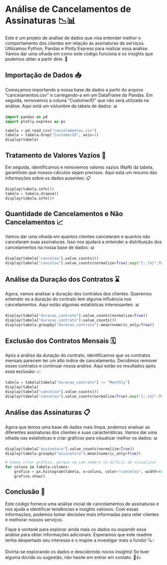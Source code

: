 # Análise de Cancelamentos de Assinaturas 📉📊

Este é um projeto de análise de dados que visa entender melhor o comportamento dos clientes em relação às assinaturas de serviços. Utilizamos Python, Pandas e Plotly Express para realizar essa análise. Vamos dar uma olhada em como este código funciona e os insights que podemos obter a partir dele. 👀

## Importação de Dados 📥

Começamos importando a nossa base de dados a partir do arquivo "cancelamentos.csv" e carregando-a em um DataFrame do Pandas. Em seguida, removemos a coluna "CustomerID" que não será utilizada na análise. Aqui está um vislumbre da tabela de dados: 📊

```python
import pandas as pd
import plotly.express as px

tabela = pd.read_csv("cancelamentos.csv")
tabela = tabela.drop("CustomerID", axis=1)
display(tabela)
```

## Tratamento de Valores Vazios 🚿

Em seguida, identificamos e removemos valores vazios (NaN) da tabela, garantindo que nossos cálculos sejam precisos. Aqui está um resumo das informações sobre os dados ausentes: 📋

```python
display(tabela.info())
tabela = tabela.dropna()
display(tabela.info())
```

## Quantidade de Cancelamentos e Não Cancelamentos 📈

Vamos dar uma olhada em quantos clientes cancelaram e quantos não cancelaram suas assinaturas. Isso nos ajudará a entender a distribuição dos cancelamentos na nossa base de dados: 📊

```python
display(tabela["cancelou"].value_counts())
display(tabela["cancelou"].value_counts(normalize=True).map("{:.1%}".format))
```

## Análise da Duração dos Contratos ⌛

Agora, vamos analisar a duração dos contratos dos clientes. Queremos entender se a duração do contrato tem alguma influência nos cancelamentos. Aqui estão algumas estatísticas interessantes: 📊

```python
display(tabela["duracao_contrato"].value_counts(normalize=True))
display(tabela["duracao_contrato"].value_counts())
display(tabela.groupby("duracao_contrato").mean(numeric_only=True))
```

## Exclusão dos Contratos Mensais 🗓️

Após a análise da duração do contrato, identificamos que os contratos mensais parecem ter um alto índice de cancelamento. Decidimos remover esses contratos e continuar nossa análise. Aqui estão os resultados após essa exclusão: 📈

```python
tabela = tabela[tabela["duracao_contrato"] != "Monthly"]
display(tabela)
display(tabela["cancelou"].value_counts())
display(tabela["cancelou"].value_counts(normalize=True).map("{:.1%}".format))
```

## Análise das Assinaturas 📋

Agora que temos uma base de dados mais limpa, podemos analisar as diferentes assinaturas dos clientes e suas características. Vamos dar uma olhada nas estatísticas e criar gráficos para visualizar melhor os dados: 📊

```python
display(tabela["assinatura"].value_counts(normalize=True))
display(tabela.groupby("assinatura").mean(numeric_only=True))

# Vamos criar gráfico, porque só com número tá difícil de visualizar
for coluna in tabela.columns:
    grafico = px.histogram(tabela, x=coluna, color="cancelou", width=600)
    grafico.show()
```

## Conclusão 📝

Este código fornece uma análise inicial de cancelamentos de assinaturas e nos ajuda a identificar tendências e insights valiosos. Com essas informações, podemos tomar decisões mais informadas para reter clientes e melhorar nossos serviços.

Fique à vontade para explorar ainda mais os dados ou expandir essa análise para obter informações adicionais. Esperamos que este readme tenha despertado seu interesse e o inspire a investigar mais a fundo! 🔍💡

Divirta-se explorando os dados e descobrindo novos insights! Se tiver alguma dúvida ou sugestão, não hesite em entrar em contato. 📧👍